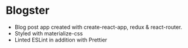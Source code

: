 # Blogster

- Blog post app created with create-react-app, redux & react-router.
- Styled with materialize-css
- Linted ESLint in addition with Prettier